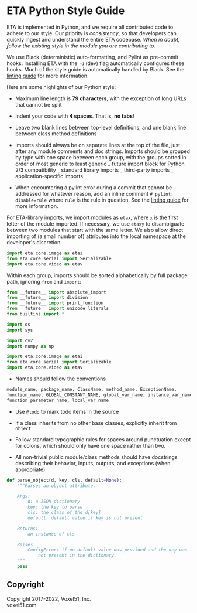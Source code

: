 # ETA Python Style Guide

ETA is implemented in Python, and we require all contributed code to adhere to
our style. Our priority is _consistency_, so that developers can quickly ingest
and understand the entire ETA codebase. _When in doubt, follow the existing
style in the module you are contributing to._

We use Black (deterministic) auto-formatting, and Pylint as pre-commit hooks.
Installing ETA with the `-d` (dev) flag automatically configures these hooks.
Much of the style guide is automatically handled by Black. See the
[linting guide](https://github.com/voxel51/eta/blob/develop/docs/linting_guide.md)
for more information.

Here are some highlights of our Python style:

-   Maximum line length is **79 characters**, with the exception of long URLs
    that cannot be split

-   Indent your code with **4 spaces**. That is, **no tabs**!

-   Leave two blank lines between top-level definitions, and one blank line
    between class method definitions

-   Imports should always be on separate lines at the top of the file, just
    after any module comments and doc strings. Imports should be grouped by
    type with one space between each group, with the groups sorted in order of
    most generic to least generic _ future import block for Python 2/3
    compatibility _ standard library imports _ third-party imports _
    application-specific imports

-   When encountering a pylint error during a commit that cannot be addressed
    for whatever reason, add an inline comment `# pylint: disable=rule` where
    `rule` is the rule in question. See the
    [linting guide](https://github.com/voxel51/eta/blob/develop/docs/linting_guide.md)
    for more information.

For ETA-library imports, we import modules as `etax`, where `x` is the first
letter of the module imported. If necessary, we use `etaxy` to disambiguate
between two modules that start with the same letter. We also allow direct
importing of (a small number of) attributes into the local namespace at the
developer's discretion.

```py
import eta.core.image as etai
from eta.core.serial import Serializable
import eta.core.video as etav
```

Within each group, imports should be sorted alphabetically by full package
path, ignoring `from` and `import`:

```py
from __future__ import absolute_import
from __future__ import division
from __future__ import print_function
from __future__ import unicode_literals
from builtins import *

import os
import sys

import cv2
import numpy as np

import eta.core.image as etai
from eta.core.serial import Serializable
import eta.core.video as etav
```

-   Names should follow the conventions

```py
module_name, package_name, ClassName, method_name, ExceptionName,
function_name, GLOBAL_CONSTANT_NAME, global_var_name, instance_var_name,
function_parameter_name, local_var_name
```

-   Use `@todo` to mark todo items in the source

-   If a class inherits from no other base classes, explicitly inherit from
    `object`

-   Follow standard typographic rules for spaces around punctuation except for
    colons, which should only have one space rather than two.

-   All non-trivial public module/class methods should have docstrings
    describing their behavior, inputs, outputs, and exceptions (when
    appropriate)

```py
def parse_object(d, key, cls, default=None):
    """Parses an object attribute.

    Args:
        d: a JSON dictionary
        key: the key to parse
        cls: the class of the d[key]
        default: default value if key is not present

    Returns:
        an instance of cls

    Raises:
        ConfigError: if no default value was provided and the key was
            not present in the dictionary.
    """
    pass
```

## Copyright

Copyright 2017-2022, Voxel51, Inc.<br> voxel51.com
